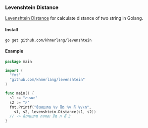 ### Levenshtein Distance

[Levenshtein Distance](http://en.wikipedia.org/wiki/Levenshtein_distance) for calculate distance of two string in Golang.

#### Install

    go get github.com/khmerlang/levenshtein

#### Example

```go
package main

import (
  "fmt"
  "github.com/khmerlang/levenshtein"
)

func main() {
  s1 := "កកោស"
  s2 := "ក"
  fmt.Printf("ចំងាយរវាង %v និង %v គឺ %v\n",
    s1, s2, levenshtein.Distance(s1, s2))
  // -> ចំងាយរវាង កកោស និង ក គឺ 3
}

```
